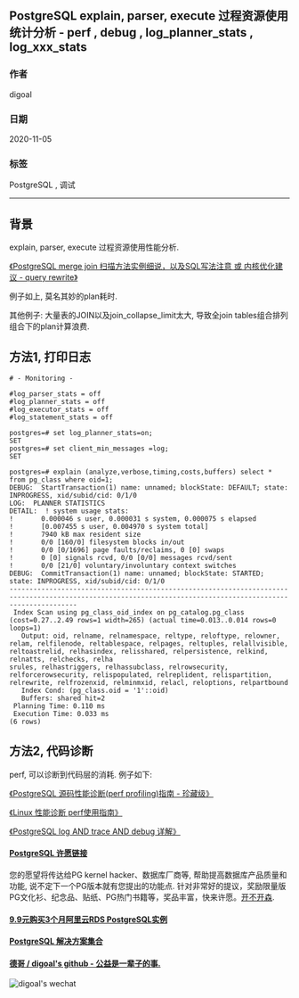 ## PostgreSQL explain, parser, execute 过程资源使用统计分析 - perf , debug , log_planner_stats , log_xxx_stats             
                
### 作者                
digoal                
                
### 日期                
2020-11-05                
                
### 标签                
PostgreSQL , 调试            
                
----                
                
## 背景        
explain, parser, execute 过程资源使用性能分析.     
    
[《PostgreSQL merge join 扫描方法实例细说，以及SQL写法注意 或 内核优化建议 - query rewrite》](../201907/20190713_01.md)      
    
例子如上, 莫名其妙的plan耗时.     
    
其他例子: 大量表的JOIN以及join_collapse_limit太大, 导致全join tables组合排列组合下的plan计算浪费.     
    
## 方法1, 打印日志    
```    
# - Monitoring -    
    
#log_parser_stats = off    
#log_planner_stats = off    
#log_executor_stats = off    
#log_statement_stats = off    
```    
    
```    
postgres=# set log_planner_stats=on;    
SET    
postgres=# set client_min_messages =log;    
SET    
    
postgres=# explain (analyze,verbose,timing,costs,buffers) select * from pg_class where oid=1;    
DEBUG:  StartTransaction(1) name: unnamed; blockState: DEFAULT; state: INPROGRESS, xid/subid/cid: 0/1/0    
LOG:  PLANNER STATISTICS    
DETAIL:  ! system usage stats:    
!       0.000046 s user, 0.000031 s system, 0.000075 s elapsed    
!       [0.007455 s user, 0.004970 s system total]    
!       7940 kB max resident size    
!       0/0 [160/0] filesystem blocks in/out    
!       0/0 [0/1696] page faults/reclaims, 0 [0] swaps    
!       0 [0] signals rcvd, 0/0 [0/0] messages rcvd/sent    
!       0/0 [21/0] voluntary/involuntary context switches    
DEBUG:  CommitTransaction(1) name: unnamed; blockState: STARTED; state: INPROGRESS, xid/subid/cid: 0/1/0    
-------------------------------------------------------------------------------------------------------------------------------------------------------------    
 Index Scan using pg_class_oid_index on pg_catalog.pg_class  (cost=0.27..2.49 rows=1 width=265) (actual time=0.013..0.014 rows=0 loops=1)    
   Output: oid, relname, relnamespace, reltype, reloftype, relowner, relam, relfilenode, reltablespace, relpages, reltuples, relallvisible, reltoastrelid, relhasindex, relisshared, relpersistence, relkind, relnatts, relchecks, relha    
srules, relhastriggers, relhassubclass, relrowsecurity, relforcerowsecurity, relispopulated, relreplident, relispartition, relrewrite, relfrozenxid, relminmxid, relacl, reloptions, relpartbound    
   Index Cond: (pg_class.oid = '1'::oid)    
   Buffers: shared hit=2    
 Planning Time: 0.110 ms    
 Execution Time: 0.033 ms    
(6 rows)    
```    
    
    
## 方法2, 代码诊断     
perf, 可以诊断到代码层的消耗.  例子如下:       
    
[《PostgreSQL 源码性能诊断(perf profiling)指南 - 珍藏级》](../201611/20161129_01.md)      
    
[《Linux 性能诊断 perf使用指南》](../201611/20161127_01.md)      
    
[《PostgreSQL log AND trace AND debug 详解》](../201403/20140320_01.md)      
    
  
#### [PostgreSQL 许愿链接](https://github.com/digoal/blog/issues/76 "269ac3d1c492e938c0191101c7238216")
您的愿望将传达给PG kernel hacker、数据库厂商等, 帮助提高数据库产品质量和功能, 说不定下一个PG版本就有您提出的功能点. 针对非常好的提议，奖励限量版PG文化衫、纪念品、贴纸、PG热门书籍等，奖品丰富，快来许愿。[开不开森](https://github.com/digoal/blog/issues/76 "269ac3d1c492e938c0191101c7238216").  
  
  
#### [9.9元购买3个月阿里云RDS PostgreSQL实例](https://www.aliyun.com/database/postgresqlactivity "57258f76c37864c6e6d23383d05714ea")
  
  
#### [PostgreSQL 解决方案集合](https://yq.aliyun.com/topic/118 "40cff096e9ed7122c512b35d8561d9c8")
  
  
#### [德哥 / digoal's github - 公益是一辈子的事.](https://github.com/digoal/blog/blob/master/README.md "22709685feb7cab07d30f30387f0a9ae")
  
  
![digoal's wechat](../pic/digoal_weixin.jpg "f7ad92eeba24523fd47a6e1a0e691b59")
  
